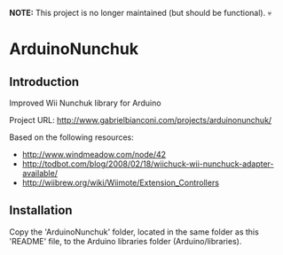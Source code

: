 **NOTE:** This project is no longer maintained (but should be functional). 💀

# ArduinoNunchuk

## Introduction

Improved Wii Nunchuk library for Arduino

Project URL: http://www.gabrielbianconi.com/projects/arduinonunchuk/

Based on the following resources:
- http://www.windmeadow.com/node/42
- http://todbot.com/blog/2008/02/18/wiichuck-wii-nunchuck-adapter-available/
- http://wiibrew.org/wiki/Wiimote/Extension_Controllers

## Installation

Copy the 'ArduinoNunchuk' folder, located in the same folder as this 'README' file, to the Arduino libraries folder (Arduino/libraries).
